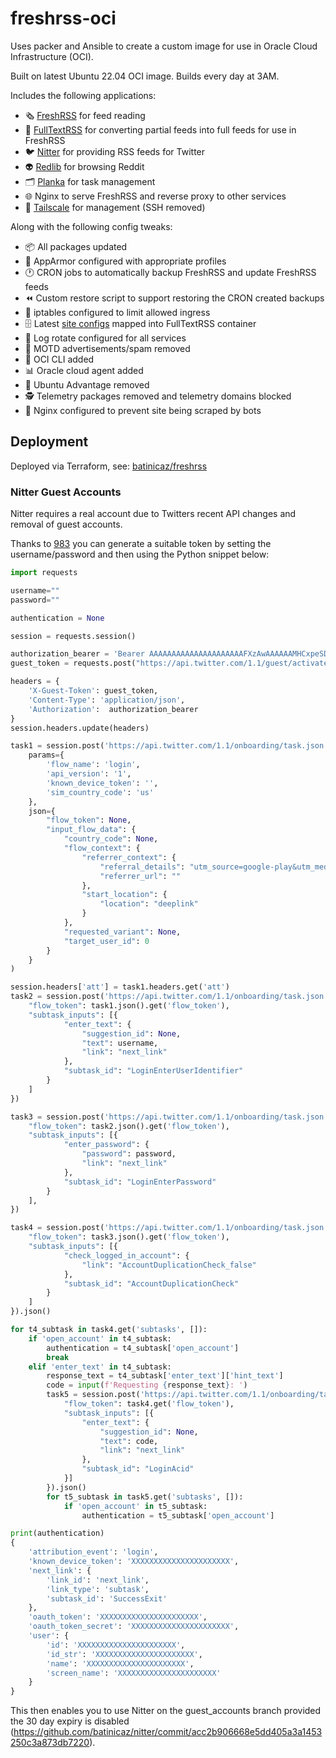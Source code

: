 # freshrss-oci

Uses packer and Ansible to create a custom image for use in Oracle Cloud Infrastructure (OCI).

Built on latest Ubuntu 22.04 OCI image. Builds every day at 3AM.

Includes the following applications:

- :newspaper_roll: [FreshRSS](https://github.com/FreshRSS/FreshRSS) for feed reading
- :mag_right: [FullTextRSS](https://github.com/heussd/fivefilters-full-text-rss-docker/tree/master) for converting partial feeds into full feeds for use in FreshRSS
- :bird: [Nitter](https://github.com/zedeus/nitter) for providing RSS feeds for Twitter
- :alien: [Redlib](https://github.com/redlib-org/redlib) for browsing Reddit
- :card_index_dividers: [Planka](https://github.com/plankanban/planka) for task management
- :globe_with_meridians: Nginx to serve FreshRSS and reverse proxy to other services
- :closed_lock_with_key: [Tailscale](https://github.com/tailscale/tailscale) for management (SSH removed)

Along with the following config tweaks:

- :package: All packages updated
- :mechanical_arm: AppArmor configured with appropriate profiles
- :clock1: CRON jobs to automatically backup FreshRSS and update FreshRSS feeds
- :rewind: Custom restore script to support restoring the CRON created backups
- :no_entry_sign: iptables configured to limit allowed ingress
- :file_cabinet: Latest [site configs](https://github.com/fivefilters/ftr-site-config) mapped into FullTextRSS container
- :broom: Log rotate configured for all services
- :no_bell: MOTD advertisements/spam removed
- :toolbox: OCI CLI added
- :bar_chart: Oracle cloud agent added
- :no_good: Ubuntu Advantage removed
- :detective: Telemetry packages removed and telemetry domains blocked
- :robot: Nginx configured to prevent site being scraped by bots

## Deployment

Deployed via Terraform, see: [batinicaz/freshrss](https://github.com/batinicaz/freshrss)

### Nitter Guest Accounts

Nitter requires a real account due to Twitters recent API changes and removal of guest accounts.

Thanks to [983](https://github.com/zedeus/nitter/issues/983#issuecomment-1688495284) you can generate a suitable token by setting the username/password and then using the Python snippet below:

```python
import requests

username=""
password=""

authentication = None

session = requests.session()

authorization_bearer = 'Bearer AAAAAAAAAAAAAAAAAAAAAFXzAwAAAAAAMHCxpeSDG1gLNLghVe8d74hl6k4%3DRUMF4xAQLsbeBhTSRrCiQpJtxoGWeyHrDb5te2jpGskWDFW82F'
guest_token = requests.post("https://api.twitter.com/1.1/guest/activate.json", headers={'Authorization': authorization_bearer}).json()['guest_token']

headers = {
    'X-Guest-Token': guest_token,
    'Content-Type': 'application/json',
    'Authorization':  authorization_bearer
}
session.headers.update(headers)

task1 = session.post('https://api.twitter.com/1.1/onboarding/task.json',
    params={
        'flow_name': 'login',
        'api_version': '1',
        'known_device_token': '',
        'sim_country_code': 'us'
    },
    json={
        "flow_token": None,
        "input_flow_data": {
            "country_code": None,
            "flow_context": {
                "referrer_context": {
                    "referral_details": "utm_source=google-play&utm_medium=organic",
                    "referrer_url": ""
                },
                "start_location": {
                    "location": "deeplink"
                }
            },
            "requested_variant": None,
            "target_user_id": 0
        }
    }
)

session.headers['att'] = task1.headers.get('att')
task2 = session.post('https://api.twitter.com/1.1/onboarding/task.json', json={
    "flow_token": task1.json().get('flow_token'),
    "subtask_inputs": [{
            "enter_text": {
                "suggestion_id": None,
                "text": username,
                "link": "next_link"
            },
            "subtask_id": "LoginEnterUserIdentifier"
        }
    ]
})

task3 = session.post('https://api.twitter.com/1.1/onboarding/task.json', json={
    "flow_token": task2.json().get('flow_token'),
    "subtask_inputs": [{
            "enter_password": {
                "password": password,
                "link": "next_link"
            },
            "subtask_id": "LoginEnterPassword"
        }
    ],
})

task4 = session.post('https://api.twitter.com/1.1/onboarding/task.json', json={
    "flow_token": task3.json().get('flow_token'),
    "subtask_inputs": [{
            "check_logged_in_account": {
                "link": "AccountDuplicationCheck_false"
            },
            "subtask_id": "AccountDuplicationCheck"
        }
    ]
}).json()

for t4_subtask in task4.get('subtasks', []):
    if 'open_account' in t4_subtask:
        authentication = t4_subtask['open_account']
        break
    elif 'enter_text' in t4_subtask:
        response_text = t4_subtask['enter_text']['hint_text']
        code = input(f'Requesting {response_text}: ')
        task5 = session.post('https://api.twitter.com/1.1/onboarding/task.json', json={
            "flow_token": task4.get('flow_token'),
            "subtask_inputs": [{
                "enter_text": {
                    "suggestion_id": None,
                    "text": code,
                    "link": "next_link"
                },
                "subtask_id": "LoginAcid"
            }]
        }).json()
        for t5_subtask in task5.get('subtasks', []):
            if 'open_account' in t5_subtask:
                authentication = t5_subtask['open_account']

print(authentication)
{
    'attribution_event': 'login',
    'known_device_token': 'XXXXXXXXXXXXXXXXXXXXXX',
    'next_link': {
        'link_id': 'next_link',
        'link_type': 'subtask',
        'subtask_id': 'SuccessExit'
    },
    'oauth_token': 'XXXXXXXXXXXXXXXXXXXXXX',
    'oauth_token_secret': 'XXXXXXXXXXXXXXXXXXXXXX',
    'user': {
        'id': 'XXXXXXXXXXXXXXXXXXXXXX',
        'id_str': 'XXXXXXXXXXXXXXXXXXXXXX',
        'name': 'XXXXXXXXXXXXXXXXXXXXXX',
        'screen_name': 'XXXXXXXXXXXXXXXXXXXXXX'
    }
}
```

This then enables you to use Nitter on the guest_accounts branch provided the 30 day expiry is disabled (https://github.com/batinicaz/nitter/commit/acc2b906668e5dd405a3a1453250c3a873db7220).